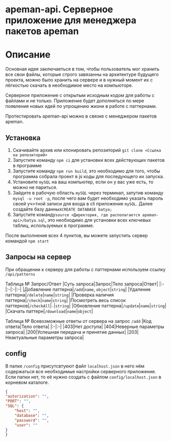 # apeman-api. Серверное приложение для менеджера пакетов apeman 

# Описание
Основная идея заключаеться в том, чтобы пользователь мог хранить все свои файлы, которые строго завязанны на архитектуре будущего проекта, можно было хранить на сервере и в нужный момент их с лёгкостью скачать в необходимое место на компьюторе. 

Серверное приложение с открытым исходным кодом для работы с файлами и не только. Приложение будет дополняться по мере появления новых идей по упрощению жизни в работе с паттернами.

Протестировать apeman-api можно в связке с менеджером пакетов apeman.

## Установка

1. Скачивайте архив или клонировать репозиторий ```git clone <Ссылка на репозиторий>```
2. Запустите команду ```npm ci``` для установки всех действующих пакетов в программе 
3. Запустите команду ```npm run build```, это необходимо для того, чтобы программа собрала проект в js коды для последующего их запуска.
4. Установите ```mySQL``` на ваш компьютер, если он у вас уже есть, то можно не париться.
5. Зайдите в рабочую область ```mySQL``` через терминал, запутив команду ```mysql -u root -p```, после чего вам будет необходимо указать пароль своей уч>тной записи для входа в cli приложение ```mySQL```. Далее создайте базу данных```CREATE DATABASE batya;``` 
6. Запустите команду```source <Директория, где располагается apeman-api>/batya.sql```, это необходимо для установки всех ключевых таблиц, используемых в программе.

После выполнения всех 4 пунктов, вы можете запустить сервер командой ```npm start``` 

## Запросы на сервер 
При обращении к серверу для работы с паттернами используем ссылку ```/api/patterns```

Таблица № Запрос/Ответ
|Суть запроса|Запрос|Тело запроса|Ответ|
|:-|:-|:-|:-|
|Добавление паттерна|```/add```|```name```, ```object```|```string```|
|Удаление паттерна|```/delete```|```name```|```string```|
|Проверка наличия паттерна|```/check```|```name```|```string```|
|Посмотреть весь список паттернов|```/checkAll```|```-```|```string```|
|Обновление паттерна|```/update```|```name```|```string```|
|Скачать паттерн|```/download```|```name```|```object```| 

Таблица № Всевозможные ответы от сервера на запрос ```/add```
|Код ответа|Тело ответа|
|:-|:-|
|403|Нет доступа|
|404|Неверные параметры запроса|
|200|Успешная передача и принятие данных|
|203|Неактуальные параметры запроса|

## config
В папке ```/config``` присутсвтуеют файл ```localhost.json``` в него нём содержаться все необходимые настройки серверного приложения. Если папки нет, то её нужно создать с файлом ```config/localhost.json``` в корневом каталоге.  

```json
{
"autorization": "",
"PORT": "",
"SQL": {
    "host": "",
    "database": "",
    "password": "",
    "user": ""
}
}   
```